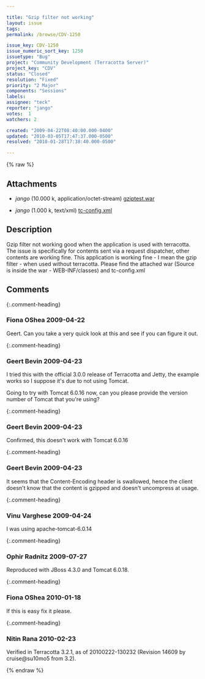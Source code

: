 ```yaml
---

title: "Gzip filter not working"
layout: issue
tags: 
permalink: /browse/CDV-1250

issue_key: CDV-1250
issue_numeric_sort_key: 1250
issuetype: "Bug"
project: "Community Development (Terracotta Server)"
project_key: "CDV"
status: "Closed"
resolution: "Fixed"
priority: "2 Major"
components: "Sessions"
labels: 
assignee: "teck"
reporter: "jango"
votes:  1
watchers: 2

created: "2009-04-22T08:40:00.000-0400"
updated: "2010-03-05T17:47:37.000-0500"
resolved: "2010-01-28T17:38:40.000-0500"

---
```




{% raw %}


## Attachments

* <em>jango</em> (10.000 k, application/octet-stream) [gziptest.war](/attachments/CDV/CDV-1250/gziptest.war)

* <em>jango</em> (1.000 k, text/xml) [tc-config.xml](/attachments/CDV/CDV-1250/tc-config.xml)




## Description

<div markdown="1" class="description">

Gzip filter not working good when the application is used with terracotta. The issue is specifically for contents sent via a request dispatcher, other contents are working fine. This application is working fine - I mean the gzip filter - when used without terracotta.
Please find the attached war (Source is inside the war - WEB-INF/classes) and tc-config.xml

</div>

## Comments


{:.comment-heading}
### **Fiona OShea** <span class="date">2009-04-22</span>

<div markdown="1" class="comment">


Geert. Can you take a very quick look at this and see if you can figure it out.

</div>


{:.comment-heading}
### **Geert Bevin** <span class="date">2009-04-23</span>

<div markdown="1" class="comment">

I tried this with the official 3.0.0 release of Terracotta and Jetty, the example works so I suppose it's due to not using Tomcat.

Going to try with Tomcat 6.0.16 now, can you please provide the version number of Tomcat that you're using?

</div>


{:.comment-heading}
### **Geert Bevin** <span class="date">2009-04-23</span>

<div markdown="1" class="comment">

Confirmed, this doesn't work with Tomcat 6.0.16

</div>


{:.comment-heading}
### **Geert Bevin** <span class="date">2009-04-23</span>

<div markdown="1" class="comment">

It seems that the Content-Encoding header is swallowed, hence the client doesn't know that the content is gzipped and doesn't uncompress at usage.

</div>


{:.comment-heading}
### **Vinu Varghese** <span class="date">2009-04-24</span>

<div markdown="1" class="comment">

I was using apache-tomcat-6.0.14

</div>


{:.comment-heading}
### **Ophir Radnitz** <span class="date">2009-07-27</span>

<div markdown="1" class="comment">

Reproduced with JBoss 4.3.0 and Tomcat 6.0.18.

</div>


{:.comment-heading}
### **Fiona OShea** <span class="date">2010-01-18</span>

<div markdown="1" class="comment">

If this is easy fix it please.

</div>


{:.comment-heading}
### **Nitin Rana** <span class="date">2010-02-23</span>

<div markdown="1" class="comment">

Verified in Terracotta 3.2.1, as of 20100222-130232 (Revision 14609 by cruise@su10mo5 from 3.2).

</div>



{% endraw %}

